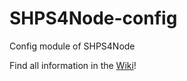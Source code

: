 # SHPS4Node-config
Config module of SHPS4Node

Find all information in the [Wiki](https://github.com/Skellods-Network/SHPS4Node-config/wiki)!
